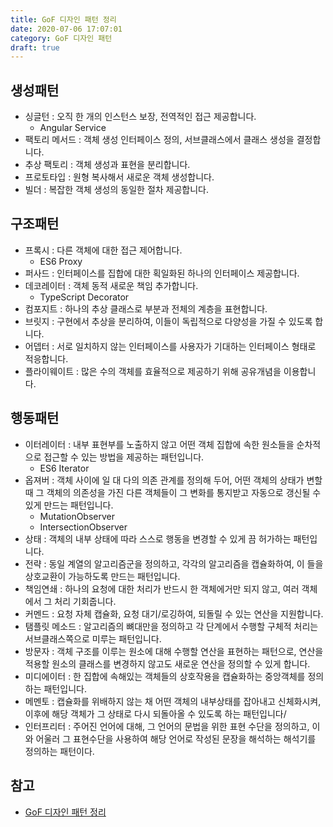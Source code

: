 ```yaml
---
title: GoF 디자인 패턴 정리
date: 2020-07-06 17:07:01
category: GoF 디자인 패턴
draft: true
---
```


## 생성패턴

- 싱글턴 : 오직 한 개의 인스턴스 보장, 전역적인 접근 제공합니다.
  - Angular Service
- 팩토리 메서드 : 객체 생성 인터페이스 정의, 서브클래스에서 클래스 생성을 결정합니다.
- 추상 팩토리 : 객체 생성과 표현을 분리합니다.
- 프로토타입 : 원형 복사해서 새로운 객체 생성합니다.
- 빌더 : 복잡한 객체 생성의 동일한 절차 제공합니다.

## 구조패턴

- 프록시 : 다른 객체에 대한 접근 제어합니다.
  - ES6 Proxy
- 퍼사드 : 인터페이스를 집합에 대한 획일화된 하나의 인터페이스 제공합니다.
- 데코레이터 : 객체 동적 새로운 책임 추가합니다.
  - TypeScript Decorator
- 컴포지트 : 하나의 추상 클래스로 부분과 전체의 계층을 표현합니다.
- 브릿지 : 구현에서 추상을 분리하여, 이들이 독립적으로 다양성을 가질 수 있도록 합니다.
- 어뎁터 : 서로 일치하지 않는 인터페이스를 사용자가 기대하는 인터페이스 형태로 적응합니다.
- 플라이웨이트 : 많은 수의 객체를 효율적으로 제공하기 위해 공유개념을 이용합니다.

## 행동패턴

- 이터레이터 : 내부 표현부를 노출하지 않고 어떤 객체 집합에 속한 원소들을 순차적으로 접근할 수 있는 방법을 제공하는 패턴입니다.
  - ES6 Iterator
- 옵져버 : 객체 사이에 일 대 다의 의존 관계를 정의해 두어, 어떤 객체의 상태가 변할 때 그 객체의 의존성을 가진 다른 객체들이 그 변화를 통지받고 자동으로 갱신될 수 있게 만드는 패턴입니다.
  - MutationObserver
  - IntersectionObserver
- 상태 : 객체의 내부 상태에 따라 스스로 행동을 변경할 수 있게 끔 허가하는 패턴입니다.
- 전략 : 동일 계열의 알고리즘군을 정의하고, 각각의 알고리즘을 캡슐화하여, 이 들을 상호교환이 가능하도록 만드는 패턴입니다.
- 책임연쇄 : 하나의 요청에 대한 처리가 반드시 한 객체에거만 되지 않고, 여러 객체에서 그 처리 기회줍니다.
- 커멘드 : 요청 자체 캡슐화, 요청 대기/로깅하여, 되돌릴 수 있는 연산을 지원합니다.
- 탬플릿 메소드 : 알고리즘의 뼈대만을 정의하고 각 단계에서 수행할 구체적 처리는 서브클래스쪽으로 미루는 패턴입니다.
- 방문자 : 객체 구조를 이루는 원소에 대해 수행할 연산을 표현하는 패턴으로, 연산을 적용할 원소의 클래스를 변경하지 않고도 새로운 연산을 정의할 수 있게 합니다.
- 미디에이터 : 한 집합에 속해있는 객체들의 상호작용을 캡슐화하는 중앙객체를 정의하는 패턴입니다.
- 메멘토 : 캡슐화를 위배하지 않는 채 어떤 객체의 내부상태를 잡아내고 신체화시켜, 이후에 해당 객체가 그 상태로 다시 되돌아올 수 있도록 하는 패턴입니다/
- 인터프리터 : 주어진 언어에 대해, 그 언어의 문법을 위한 표현 수단을 정의하고, 이와 어울러 그 표현수단을 사용하여 해당 언어로 작성된 문장을 해석하는 해석기를 정의하는 패턴이다.

## 참고

- [GoF 디자인 패턴 정리](https://peter-cho.gitbook.io/book/12-gof/gof)
